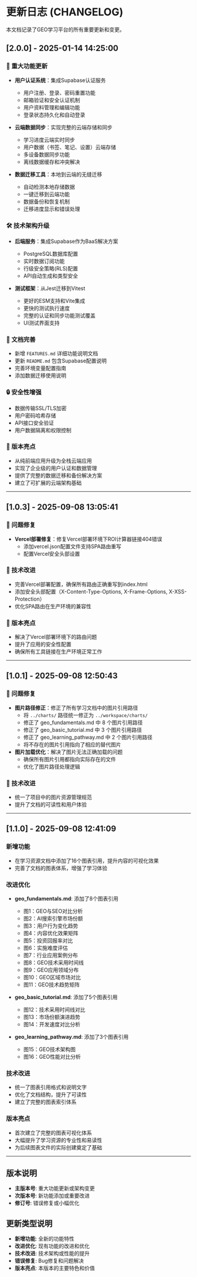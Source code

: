 # 更新日志 (CHANGELOG)

本文档记录了GEO学习平台的所有重要更新和变更。

## [2.0.0] - 2025-01-14 14:25:00

### 🚀 重大功能更新
- **用户认证系统**：集成Supabase认证服务
  - 用户注册、登录、密码重置功能
  - 邮箱验证和安全认证机制
  - 用户资料管理和编辑功能
  - 登录状态持久化和自动登录

- **云端数据同步**：实现完整的云端存储和同步
  - 学习进度云端实时同步
  - 用户数据（书签、笔记、设置）云端存储
  - 多设备数据同步功能
  - 离线数据缓存和冲突解决

- **数据迁移工具**：本地到云端的无缝迁移
  - 自动检测本地存储数据
  - 一键迁移到云端功能
  - 数据备份和恢复机制
  - 迁移进度显示和错误处理

### 🛠️ 技术架构升级
- **后端服务**：集成Supabase作为BaaS解决方案
  - PostgreSQL数据库配置
  - 实时数据订阅功能
  - 行级安全策略(RLS)配置
  - API自动生成和类型安全

- **测试框架**：从Jest迁移到Vitest
  - 更好的ESM支持和Vite集成
  - 更快的测试执行速度
  - 完整的认证和同步功能测试覆盖
  - UI测试界面支持

### 📝 文档完善
- 新增 `FEATURES.md` 详细功能说明文档
- 更新 `README.md` 包含Supabase配置说明
- 完善环境变量配置指南
- 添加数据迁移使用说明

### 🔒 安全性增强
- 数据传输SSL/TLS加密
- 用户密码哈希存储
- API接口安全验证
- 用户数据隔离和权限控制

### 🌟 版本亮点
- 从纯前端应用升级为全栈云端应用
- 实现了企业级的用户认证和数据管理
- 提供了完整的数据迁移和备份解决方案
- 建立了可扩展的云端架构基础

---

## [1.0.3] - 2025-09-08 13:05:41

### 🐛 问题修复
- **Vercel部署修复**：修复Vercel部署环境下ROI计算器链接404错误
  - 添加vercel.json配置文件支持SPA路由重写
  - 配置Vercel安全头部设置

### 📝 技术改进
- 完善Vercel部署配置，确保所有路由正确重写到index.html
- 添加安全头部配置（X-Content-Type-Options, X-Frame-Options, X-XSS-Protection）
- 优化SPA路由在生产环境的兼容性

### 🌟 版本亮点
- 解决了Vercel部署环境下的路由问题
- 提升了应用的安全性配置
- 确保所有工具链接在生产环境正常工作

---

## [1.0.1] - 2025-09-08 12:50:43

### 🐛 问题修复
- **图片路径修正**：修正了所有学习文档中的图片引用路径
  - 将 `../charts/` 路径统一修正为 `../workspace/charts/`
  - 修正了 geo_fundamentals.md 中 8 个图片引用路径
  - 修正了 geo_basic_tutorial.md 中 3 个图片引用路径
  - 修正了 geo_learning_pathway.md 中 2 个图片引用路径
  - 将不存在的图片引用指向了相应的替代图片
- **图片加载优化**：解决了图片无法正确加载的问题
  - 确保所有图片引用都指向实际存在的文件
  - 优化了图片路径处理逻辑

### 📝 技术改进
- 统一了项目中的图片资源管理规范
- 提升了文档的可读性和用户体验

---

## [1.1.0] - 2025-09-08 12:41:09

### 新增功能
- 在学习资源文档中添加了16个图表引用，提升内容的可视化效果
- 完善了文档的图表体系，增强了学习体验

### 改进优化
- **geo_fundamentals.md**: 添加了8个图表引用
  - 图1：GEO与SEO对比分析
  - 图2：AI搜索引擎市场份额
  - 图3：用户行为变化趋势
  - 图4：内容优化效果矩阵
  - 图5：投资回报率对比
  - 图6：实施难度评估
  - 图7：行业应用案例分布
  - 图8：GEO技术采用时间线
  - 图9：GEO应用领域分布
  - 图10：GEO区域市场对比
  - 图11：GEO技术趋势矩阵

- **geo_basic_tutorial.md**: 添加了5个图表引用
  - 图12：技术采用时间线对比
  - 图13：市场份额演进趋势
  - 图14：开发速度对比分析

- **geo_learning_pathway.md**: 添加了3个图表引用
  - 图15：GEO技术架构图
  - 图16：GEO性能对比分析

### 技术改进
- 统一了图表引用格式和说明文字
- 优化了文档结构，提升了可读性
- 建立了完整的图表索引体系

### 版本亮点
- 首次建立了完整的图表可视化体系
- 大幅提升了学习资源的专业性和易读性
- 为后续图表文件的实际创建奠定了基础

---

## 版本说明

- **主版本号**: 重大功能更新或架构变更
- **次版本号**: 新功能添加或重要改进
- **修订号**: 错误修复或小幅优化

## 更新类型说明

- **新增功能**: 全新的功能特性
- **改进优化**: 现有功能的改进和优化
- **技术改进**: 技术架构或性能的提升
- **错误修复**: Bug修复和问题解决
- **版本亮点**: 本版本的主要特色和价值